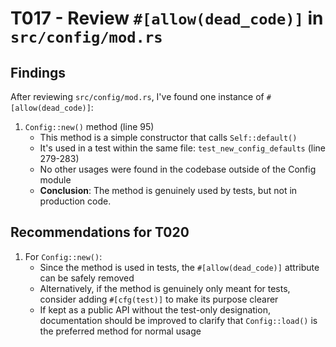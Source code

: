 # T017 - Review `#[allow(dead_code)]` in `src/config/mod.rs`

## Findings

After reviewing `src/config/mod.rs`, I've found one instance of `#[allow(dead_code)]`:

1. `Config::new()` method (line 95)
   - This method is a simple constructor that calls `Self::default()`
   - It's used in a test within the same file: `test_new_config_defaults` (line 279-283)
   - No other usages were found in the codebase outside of the Config module
   - **Conclusion**: The method is genuinely used by tests, but not in production code.

## Recommendations for T020

1. For `Config::new()`:
   - Since the method is used in tests, the `#[allow(dead_code)]` attribute can be safely removed
   - Alternatively, if the method is genuinely only meant for tests, consider adding `#[cfg(test)]` to make its purpose clearer
   - If kept as a public API without the test-only designation, documentation should be improved to clarify that `Config::load()` is the preferred method for normal usage